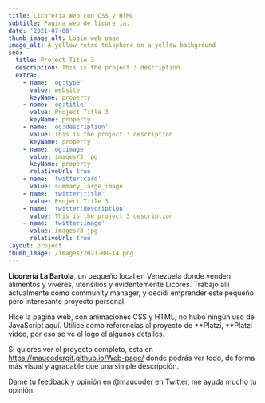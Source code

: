 ```yaml
---
title: Licorería Web con CSS y HTML
subtitle: Pagina web de licorería.
date: '2021-07-08'
thumb_image_alt: Login web page
image_alt: A yellow retro telephone on a yellow background
seo:
  title: Project Title 3
  description: This is the project 3 description
  extra:
    - name: 'og:type'
      value: website
      keyName: property
    - name: 'og:title'
      value: Project Title 3
      keyName: property
    - name: 'og:description'
      value: This is the project 3 description
      keyName: property
    - name: 'og:image'
      value: images/3.jpg
      keyName: property
      relativeUrl: true
    - name: 'twitter:card'
      value: summary_large_image
    - name: 'twitter:title'
      value: Project Title 3
    - name: 'twitter:description'
      value: This is the project 3 description
    - name: 'twitter:image'
      value: images/3.jpg
      relativeUrl: true
layout: project
thumb_image: /images/2021-08-14.png
---
```

**Licorería La Bartola**, un pequeño local en Venezuela donde venden alimentos y víveres, utensilios y evidentemente Licores. Trabajo allí actualmente como community manager, y decidí emprender este pequeño pero interesante proyecto personal.

Hice la pagina web, con animaciones CSS y HTML, no hubo ningún uso de JavaScript aquí. Utilice como referencias al proyecto de **Platzi, **Platzi video, por eso se ve el logo el algunos detalles.

Si quieres ver el proyecto completo, esta en <https://maucodergit.github.io/Web-page/> donde podrás ver todo, de forma más visual y agradable que una simple descripción.

Dame tu feedback y opinión en @maucoder en Twitter, me ayuda mucho tu opinión.
